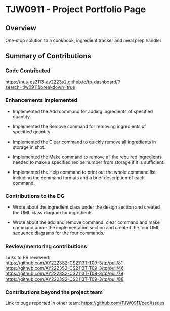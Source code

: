# TJW0911 - Project Portfolio Page

## Overview
One-stop solution to a cookbook, ingredient tracker and meal prep handler

## Summary of Contributions

### Code Contributed
https://nus-cs2113-ay2223s2.github.io/tp-dashboard/?search=tjw0911&breakdown=true

### Enhancements implemented
- Implemented the Add command for adding ingredients of specified quantity.

- Implemented the Remove command for removing ingredients of specified quantity.  

- Implemented the Clear command to quickly remove all ingredients in storage in shot.  

- Implemented the Make command to remove all the required ingredients needed to make a specified recipe number
from storage if it is sufficient.  

- Implemented the Help command to print out the whole command list including the command formats and 
a brief description of each command.

### Contributions to the DG

- Wrote about the ingredient class under the design section and created the UML class diagram for ingredients  

- Wrote about the add and remove command, clear command and make command under the implementation section and created the four UML sequence diagrams for
the four commands.

### Review/mentoring contributions
Links to PR reviewed:  
https://github.com/AY2223S2-CS2113T-T09-3/tp/pull/81
https://github.com/AY2223S2-CS2113T-T09-3/tp/pull/46
https://github.com/AY2223S2-CS2113T-T09-3/tp/pull/79
https://github.com/AY2223S2-CS2113T-T09-3/tp/pull/88

### Contributions beyond the project team
Link to bugs reported in other team:
https://github.com/TJW0911/ped/issues

